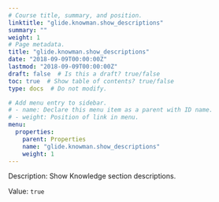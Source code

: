 ```yaml
---
# Course title, summary, and position.
linktitle: "glide.knowman.show_descriptions"
summary: ""
weight: 1
# Page metadata.
title: "glide.knowman.show_descriptions"
date: "2018-09-09T00:00:00Z"
lastmod: "2018-09-09T00:00:00Z"
draft: false  # Is this a draft? true/false
toc: true  # Show table of contents? true/false
type: docs  # Do not modify.

# Add menu entry to sidebar.
# - name: Declare this menu item as a parent with ID name.
# - weight: Position of link in menu.
menu:
  properties:
    parent: Properties
    name: "glide.knowman.show_descriptions"
    weight: 1
---
```


Description: Show Knowledge section descriptions.


Value: `true`